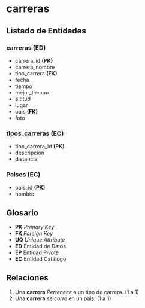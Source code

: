 # carreras

<!-- Las entidades las ponemos en plural y los atributos en singular.
    Además si hay espacios debemos reemplazarlos con un guión medio -->

## Listado de Entidades

### carreras **(ED)** <!--  Entidad de Datos -->

- carrera_id **(PK)**
- carrera_nombre
- tipo_carrera **(FK)**
- fecha
- tiempo
- mejor_tiempo
- altitud
- lugar
- pais **(FK)**
- foto

### tipos_carreras **(EC)** <!-- Entidad Catalogo -->

- tipo_carrera_id **(PK)**
- descripcion
- distancia

### Paises **(EC)** <!-- Entidad Catalogo -->

- pais_id **(PK)**
- nombre

## Glosario

- **PK** _Primary Key_
- **FK** _Foreign Key_
- **UQ** _Unique Attribute_
- **ED** Entidad de Datos
- **EP** Entidad Pivote
- **EC** Entidad Catálogo

## Relaciones

1. Una **carrera** _Pertenece_ a un tipo de carrera. (1 a 1)
1. Una **carrera** se _corre_ en un pais. (1 a 1)
